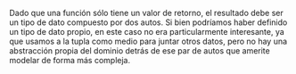 Dado que una función sólo tiene un valor de retorno, el resultado debe ser un tipo de dato compuesto por dos autos. Si bien podríamos haber definido un tipo de dato propio, en este caso no era particularmente interesante, ya que usamos a la tupla como medio para juntar otros datos, pero no hay una abstracción propia del dominio detrás de ese par de autos que amerite modelar de forma más compleja.

